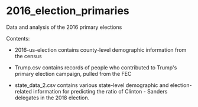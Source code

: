 # 2016_election_primaries
Data and analysis of the 2016 primary elections

Contents:

- 2016-us-election contains county-level demographic information from the census

- Trump.csv contains records of people who contributed to Trump's primary election campaign, pulled from the FEC

- state_data_2.csv contains various state-level demographic and election-related information for predicting the ratio of Clinton - Sanders delegates in the 2018 election.
